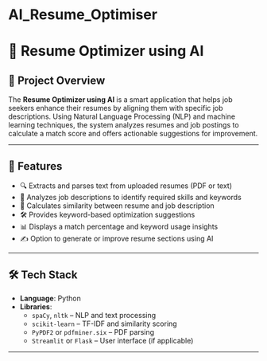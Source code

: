 # AI_Resume_Optimiser

# 🧠 Resume Optimizer using AI

## 📌 Project Overview

The **Resume Optimizer using AI** is a smart application that helps job seekers enhance their resumes by aligning them with specific job descriptions. Using Natural Language Processing (NLP) and machine learning techniques, the system analyzes resumes and job postings to calculate a match score and offers actionable suggestions for improvement.

---

## 🚀 Features

- 🔍 Extracts and parses text from uploaded resumes (PDF or text)
- 📄 Analyzes job descriptions to identify required skills and keywords
- 🧠 Calculates similarity between resume and job description
- 🛠️ Provides keyword-based optimization suggestions
- 📊 Displays a match percentage and keyword usage insights
- ✍️ Option to generate or improve resume sections using AI

---

## 🛠️ Tech Stack

- **Language**: Python  
- **Libraries**:  
  - `spaCy`, `nltk` – NLP and text processing  
  - `scikit-learn` – TF-IDF and similarity scoring  
  - `PyPDF2` or `pdfminer.six` – PDF parsing  
  - `Streamlit` or `Flask` – User interface (if applicable)

---

